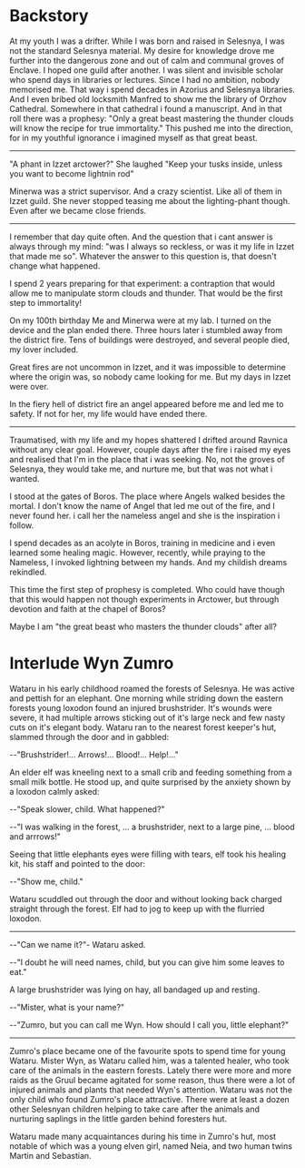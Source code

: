 # Backstory

At my youth I was a drifter. While I was born and raised in Selesnya, I was not
the standard Selesnya material. My desire for knowledge drove me further into
the dangerous zone and out of calm and communal groves of Enclave. I hoped one
guild after another. I was silent and invisible scholar who spend days in
libraries or lectures. Since I had no ambition, nobody memorised me. That way
i spend decades in Azorius and Selesnya libraries. And I even bribed old
locksmith Manfred to show me the library of Orzhov Cathedral. Somewhere in
that cathedral i found a manuscript. And in that roll there was a prophesy:
"Only a great beast mastering the thunder clouds will know the recipe for true
immortality." This pushed me into the direction, for in my youthful ignorance i
imagined myself as that great beast.

***

"A phant in Izzet arctower?" She laughed "Keep your tusks inside, unless you
want to become lightnin rod"

Minerwa was a strict supervisor. And a crazy scientist. Like all of them in
Izzet guild. She never stopped teasing me about the lighting-phant though. Even
after we became close friends.

***

I remember that day quite often. And the question that i cant answer is always
through my mind: "was I always so reckless, or was it my life in Izzet that
made me so". Whatever the answer to this question is, that doesn't change what
happened.

I spend 2 years preparing for that experiment: a contraption that would allow
me to manipulate storm clouds and thunder. That would be the first step to
immortality!

On my 100th birthday Me and Minerwa were at my lab. I turned on the device and
the plan ended there. Three hours later i stumbled away from the district fire.
Tens of buildings were destroyed, and several people died, my lover included.

Great fires are not uncommon in Izzet, and it was impossible to determine where
the origin was, so nobody came looking for me. But my days in Izzet were over. 

In the fiery hell of district fire an angel appeared before me and led me to
safety. If not for her, my life would have ended there.

***

Traumatised, with my life and my hopes shattered I drifted around Ravnica
without any clear goal. However, couple days after the fire i raised my eyes
and realised that I'm in the place that i was seeking. No, not the groves of
Selesnya, they would take me, and nurture me, but that was not what i wanted.

I stood at the gates of Boros. The place where Angels walked besides the
mortal. I don't know the name of Angel that led me out of the fire, and I never
found her. i call her the nameless angel and she is the inspiration i follow. 

I spend decades as an acolyte in Boros, training in medicine and i even learned
some healing magic. However, recently, while praying to the Nameless, I invoked
lightning between my hands. And my childish dreams rekindled. 

This time the first step of prophesy is completed. Who could have though that
this would happen not though experiments in Arctower, but through devotion and
faith at the chapel of Boros?

Maybe I am "the great beast who masters the thunder clouds" after all?

# Interlude Wyn Zumro

Wataru in his early childhood roamed the forests of Selesnya. He was active and
pettish for an elephant. One morning while striding down the eastern forests
young loxodon found an injured brushstrider. It's wounds were severe, it had
multiple arrows sticking out of it's large neck and few nasty cuts on it's
elegant body. Wataru ran to the nearest forest keeper's hut, slammed through the
door and in gabbled:

--"Brushstrider!... Arrows!... Blood!... Help!..."

An elder elf was kneeling next to a small crib and feeding something from a
small milk bottle. He stood up, and quite surprised by the anxiety shown by a
loxodon calmly asked:

--"Speak slower, child. What happened?"

--"I was walking in the forest, ... a brushstrider, next to a large pine, ...
blood and arrrows!"

Seeing that little elephants eyes were filling with tears, elf took his healing
kit, his staff and pointed to the door:

--"Show me, child."

Wataru scuddled out through the door and without looking back charged straight
through the forest. Elf had to jog to keep up with the flurried loxodon.

***

--"Can we name it?"- Wataru asked.

--"I doubt he will need names, child, but you can give him some leaves to eat."

A large brushstrider was lying on hay, all bandaged up and resting.

--"Mister, what is your name?"

--"Zumro, but you can call me Wyn. How should I call you, little elephant?"

***

Zumro's place became one of the favourite spots to spend time for young Wataru.
Mister Wyn, as Wataru called him, was a talented healer, who took care of the
animals in the eastern forests. Lately there were more and more raids as the
Gruul became agitated for some reason, thus there were a lot of injured animals
and plants that needed Wyn's attention. Wataru was not the only child who found
Zumro's place attractive. There were at least a dozen other Selesnyan children
helping to take care after the animals and nurturing saplings in the little
garden behind foresters hut.

Wataru made many acquaintances during his time in Zumro's hut, most notable of
which was a young elven girl, named Neia, and two human twins Martin and
Sebastian.

